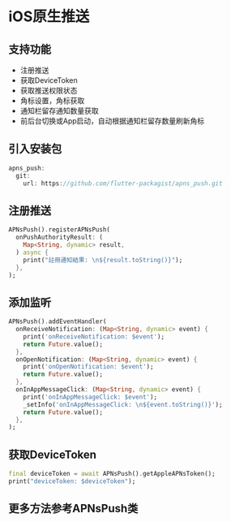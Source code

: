 
# iOS原生推送

## 支持功能
* 注册推送
*  获取DeviceToken
*  获取推送权限状态
*  角标设置，角标获取
*  通知栏留存通知数量获取
*  前后台切换或App启动，自动根据通知栏留存数量刷新角标


## 引入安装包
 
```dart
apns_push:
  git:
    url: https://github.com/flutter-packagist/apns_push.git
```

##  注册推送

```dart
APNsPush().registerAPNsPush(
  onPushAuthorityResult: (
    Map<String, dynamic> result,
  ) async {
    print("註冊通知結果: \n${result.toString()}");
  },
);
```
     
## 添加监听
```dart
APNsPush().addEventHandler(
  onReceiveNotification: (Map<String, dynamic> event) {
    print('onReceiveNotification: $event');
    return Future.value();
  },
  onOpenNotification: (Map<String, dynamic> event) {
    print('onOpenNotification: $event');
    return Future.value();
  },
  onInAppMessageClick: (Map<String, dynamic> event) {
    print('onInAppMessageClick: $event');
    _setInfo('onInAppMessageClick: \n${event.toString()}');
    return Future.value();
  },
);
``` 
 
## 获取DeviceToken 
```dart
final deviceToken = await APNsPush().getAppleAPNsToken();
print("deviceToken: $deviceToken");
```

## 更多方法参考APNsPush类

 
 


